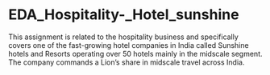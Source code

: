 # EDA_Hospitality-_Hotel_sunshine
This assignment is related to the hospitality business and specifically covers one of the fast-growing hotel companies in India called Sunshine hotels and Resorts operating over 50 hotels mainly in the midscale segment. The company commands a Lion’s share in midscale travel across India.
